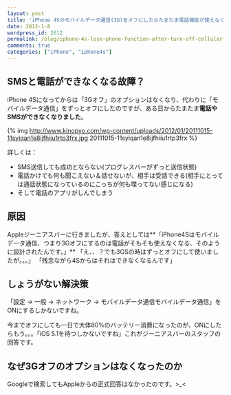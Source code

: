 ```yaml
---
layout: post
title: 'iPhone 4Sのモバイルデータ通信(3G)をオフにしたらたまたま電話機能が使えなくなる件'
date: 2012-1-8
wordpress_id: 2612
permalink: /blog/iphone-4s-lose-phone-function-after-turn-off-cellular-data
comments: true
categories: ["iPhone", "iphone4s"]
---
```

## SMSと電話ができなくなる故障？
iPhone 4Sになってからは「3Gオフ」のオプションはなくなり、代わりに「モバイルデータ通信」をずっとオフにしたのですが、ある日からたまたま**電話やSMSができなくなりました**。

{% img http://www.kinopyo.com/wp-content/uploads/2012/01/20111015-11syiqan1e8ijfhiiu1rtp3frx.jpg 20111015-11syiqan1e8ijfhiiu1rtp3frx %}

詳しくは：
+  SMS送信しても成功とならない(プログレスバーがずっと送信状態)
+  電話かけても何も聞こえない＆話せないが、相手は受話できる(相手にとっては通話状態になっているのにこっちが何も喋ってない感じになる)
+  そして電話のアプリがしんでしまう

## 原因
Appleジーニアスバーに行きましたが、答えとしては**「iPhone4Sはモバイルデータ通信、つまり3Gオフにするのは電話がそもそも使えなくなる、そのように設計されたんです。」**
「え、、？でも3GSの時はずっとオフにして使いましたが。。。」
「残念ながら4Sからはそれはできなくなるんです」

## しょうがない解決策
「設定 → 一般 → ネットワーク → モバイルデータ通信モバイルデータ通信」をONにするしかないですね。

今までオフにしても一日で大体80%のバッテリー消費になったのが、ONにしたらもう。。。「iOS 5.1を待つしかないですね」これがジーニアスバーのスタッフの回答です。

## なぜ3Gオフのオプションはなくなったのか
Googleで検索してもAppleからの正式回答はなかったのです。>_<
